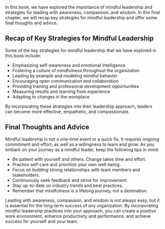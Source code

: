 
In this book, we have explored the importance of mindful leadership and strategies for leading with awareness, compassion, and wisdom. In this final chapter, we will recap key strategies for mindful leadership and offer some final thoughts and advice.

Recap of Key Strategies for Mindful Leadership
----------------------------------------------

Some of the key strategies for mindful leadership that we have explored in this book include:

* Emphasizing self-awareness and emotional intelligence
* Fostering a culture of mindfulness throughout the organization
* Leading by example and modeling mindful behavior
* Encouraging open communication and collaboration
* Providing training and professional development opportunities
* Measuring results and learning from experience
* Adapting to changes in the workplace

By incorporating these strategies into their leadership approach, leaders can become more effective, empathetic, and compassionate.

Final Thoughts and Advice
-------------------------

Mindful leadership is not a one-time event or a quick fix. It requires ongoing commitment and effort, as well as a willingness to learn and grow. As you embark on your journey as a mindful leader, keep the following tips in mind:

* Be patient with yourself and others. Change takes time and effort.
* Practice self-care and prioritize your own well-being.
* Focus on building strong relationships with team members and stakeholders.
* Continuously seek feedback and strive for improvement.
* Stay up-to-date on industry trends and best practices.
* Remember that mindfulness is a lifelong journey, not a destination.

Leading with awareness, compassion, and wisdom is not always easy, but it is essential for the long-term success of any organization. By incorporating mindful leadership practices into your approach, you can create a positive work environment, enhance productivity and performance, and achieve success for yourself and your team.